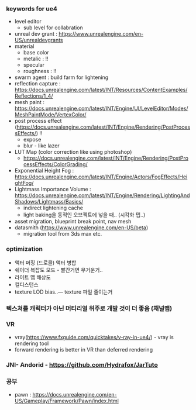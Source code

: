 ### keywords for ue4 
* level editor 
   * sub level for collabration
* unreal dev grant  : https://www.unrealengine.com/en-US/unrealdevgrants
* material 
   * base color 
   * metalic : !!
   * specular
   * roughness : !!
* swarm agent : build farm for lightening
* reflection capture : https://docs.unrealengine.com/latest/INT/Resources/ContentExamples/Reflections/1_4/
* mesh paint : https://docs.unrealengine.com/latest/INT/Engine/UI/LevelEditor/Modes/MeshPaintMode/VertexColor/
* post process effect (https://docs.unrealengine.com/latest/INT/Engine/Rendering/PostProcessEffects/) !!
   * expose
   * blur - like lazer
* LUT Map (color correction like using photoshop) 
   * https://docs.unrealengine.com/latest/INT/Engine/Rendering/PostProcessEffects/ColorGrading/
* Exponential Height Fog : https://docs.unrealengine.com/latest/INT/Engine/Actors/FogEffects/HeightFog/
* Lightmass Importance Volume : https://docs.unrealengine.com/latest/INT/Engine/Rendering/LightingAndShadows/Lightmass/Basics/
   * indirect lightening cache
   *  light baking을 동적인 오브젝트에 넣을 때.. (시각화 탭..)
* asset migration, blueprint break point, nav mesh
* datasmith (https://www.unrealengine.com/en-US/beta) 
   * migration tool from 3ds max etc.
   
###  optimization
   * 액터 머징 (드로콜) 액터 병합
   * 쉐이더 복잡도 모드  - 빨간거면 무거운거.. 
   * 라이트 맵 해상도 
   * 컬디스턴스 
   * texture LOD bias..—  texture 파일 줄이는거
   
### 텍스쳐를 캐릭터가 아닌 머티리얼 위주로 개발 것이 더 좋음 (채널맵)

### VR
   * vray(https://www.fxguide.com/quicktakes/v-ray-in-ue4/) - vray is rendering tool
   * forward rendering is better in VR than deferred rendering 
   
### JNI- Andorid - https://github.com/Hydrafox/JarTuto
   

### 공부 
* pawn : https://docs.unrealengine.com/en-US/Gameplay/Framework/Pawn/index.html 

